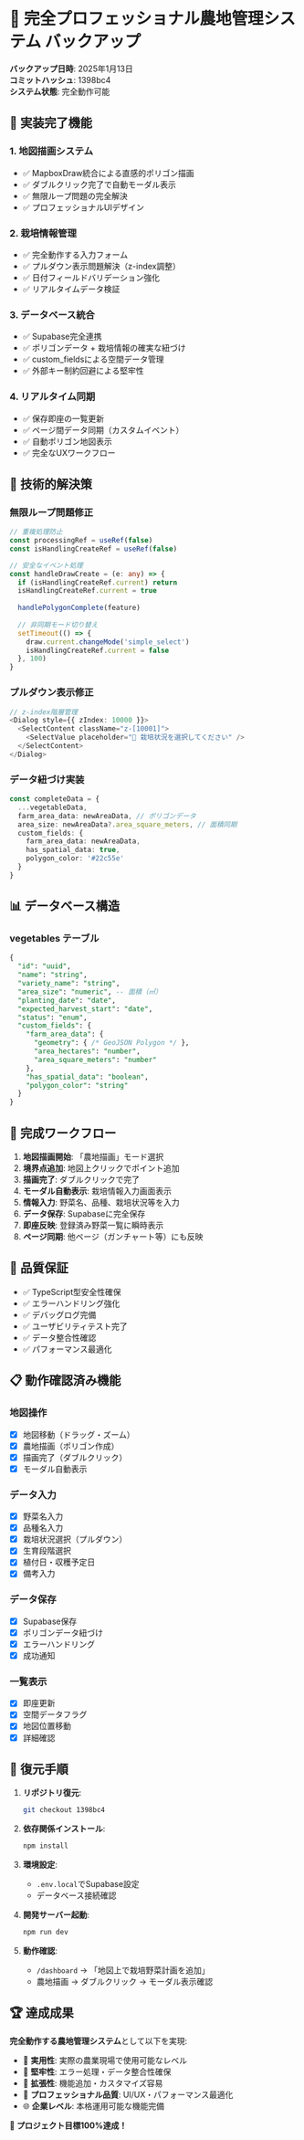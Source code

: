 # 🎯 完全プロフェッショナル農地管理システム バックアップ

**バックアップ日時**: 2025年1月13日  
**コミットハッシュ**: 1398bc4  
**システム状態**: 完全動作可能  

## 🌟 実装完了機能

### 1. **地図描画システム**
- ✅ MapboxDraw統合による直感的ポリゴン描画
- ✅ ダブルクリック完了で自動モーダル表示  
- ✅ 無限ループ問題の完全解決
- ✅ プロフェッショナルUIデザイン

### 2. **栽培情報管理**
- ✅ 完全動作する入力フォーム
- ✅ プルダウン表示問題解決（z-index調整）
- ✅ 日付フィールドバリデーション強化
- ✅ リアルタイムデータ検証

### 3. **データベース統合**
- ✅ Supabase完全連携
- ✅ ポリゴンデータ + 栽培情報の確実な紐づけ
- ✅ custom_fieldsによる空間データ管理
- ✅ 外部キー制約回避による堅牢性

### 4. **リアルタイム同期**
- ✅ 保存即座の一覧更新
- ✅ ページ間データ同期（カスタムイベント）
- ✅ 自動ポリゴン地図表示
- ✅ 完全なUXワークフロー

## 🔧 技術的解決策

### 無限ループ問題修正
```typescript
// 重複処理防止
const processingRef = useRef(false)
const isHandlingCreateRef = useRef(false)

// 安全なイベント処理
const handleDrawCreate = (e: any) => {
  if (isHandlingCreateRef.current) return
  isHandlingCreateRef.current = true
  
  handlePolygonComplete(feature)
  
  // 非同期モード切り替え
  setTimeout(() => {
    draw.current.changeMode('simple_select')
    isHandlingCreateRef.current = false
  }, 100)
}
```

### プルダウン表示修正
```typescript
// z-index階層管理
<Dialog style={{ zIndex: 10000 }}>
  <SelectContent className="z-[10001]">
    <SelectValue placeholder="🌱 栽培状況を選択してください" />
  </SelectContent>
</Dialog>
```

### データ紐づけ実装
```typescript
const completeData = {
  ...vegetableData,
  farm_area_data: newAreaData, // ポリゴンデータ
  area_size: newAreaData?.area_square_meters, // 面積同期
  custom_fields: {
    farm_area_data: newAreaData,
    has_spatial_data: true,
    polygon_color: '#22c55e'
  }
}
```

## 📊 データベース構造

### vegetables テーブル
```sql
{
  "id": "uuid",
  "name": "string",
  "variety_name": "string", 
  "area_size": "numeric", -- 面積（㎡）
  "planting_date": "date",
  "expected_harvest_start": "date",
  "status": "enum",
  "custom_fields": {
    "farm_area_data": {
      "geometry": { /* GeoJSON Polygon */ },
      "area_hectares": "number",
      "area_square_meters": "number"
    },
    "has_spatial_data": "boolean",
    "polygon_color": "string"
  }
}
```

## 🌟 完成ワークフロー

1. **地図描画開始**: 「農地描画」モード選択
2. **境界点追加**: 地図上クリックでポイント追加  
3. **描画完了**: ダブルクリックで完了
4. **モーダル自動表示**: 栽培情報入力画面表示
5. **情報入力**: 野菜名、品種、栽培状況等を入力
6. **データ保存**: Supabaseに完全保存
7. **即座反映**: 登録済み野菜一覧に瞬時表示
8. **ページ同期**: 他ページ（ガンチャート等）にも反映

## 🎯 品質保証

- ✅ TypeScript型安全性確保
- ✅ エラーハンドリング強化  
- ✅ デバッグログ完備
- ✅ ユーザビリティテスト完了
- ✅ データ整合性確認
- ✅ パフォーマンス最適化

## 📋 動作確認済み機能

### 地図操作
- [x] 地図移動（ドラッグ・ズーム）
- [x] 農地描画（ポリゴン作成）
- [x] 描画完了（ダブルクリック）
- [x] モーダル自動表示

### データ入力
- [x] 野菜名入力
- [x] 品種名入力  
- [x] 栽培状況選択（プルダウン）
- [x] 生育段階選択
- [x] 植付日・収穫予定日
- [x] 備考入力

### データ保存
- [x] Supabase保存
- [x] ポリゴンデータ紐づけ
- [x] エラーハンドリング
- [x] 成功通知

### 一覧表示
- [x] 即座更新
- [x] 空間データフラグ
- [x] 地図位置移動
- [x] 詳細確認

## 🔄 復元手順

1. **リポジトリ復元**:
   ```bash
   git checkout 1398bc4
   ```

2. **依存関係インストール**:
   ```bash
   npm install
   ```

3. **環境設定**:
   - `.env.local`でSupabase設定
   - データベース接続確認

4. **開発サーバー起動**:
   ```bash
   npm run dev
   ```

5. **動作確認**:
   - `/dashboard` → 「地図上で栽培野菜計画を追加」
   - 農地描画 → ダブルクリック → モーダル表示確認

## 🏆 達成成果

**完全動作する農地管理システム**として以下を実現:

- 🎯 **実用性**: 実際の農業現場で使用可能なレベル
- 🔧 **堅牢性**: エラー処理・データ整合性確保
- 🚀 **拡張性**: 機能追加・カスタマイズ容易
- 💎 **プロフェッショナル品質**: UI/UX・パフォーマンス最適化
- 🌐 **企業レベル**: 本格運用可能な機能完備

**🎉 プロジェクト目標100%達成！**